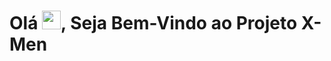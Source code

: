 <h1> Olá <img src="https://github.com/Aguiar-Doni/X-Men-szpc/assets/108953412/75f5b985-757f-4fbc-bc0f-71804057c0c5" 
width="30px">, Seja Bem-Vindo ao Projeto X-Men <h1/>
